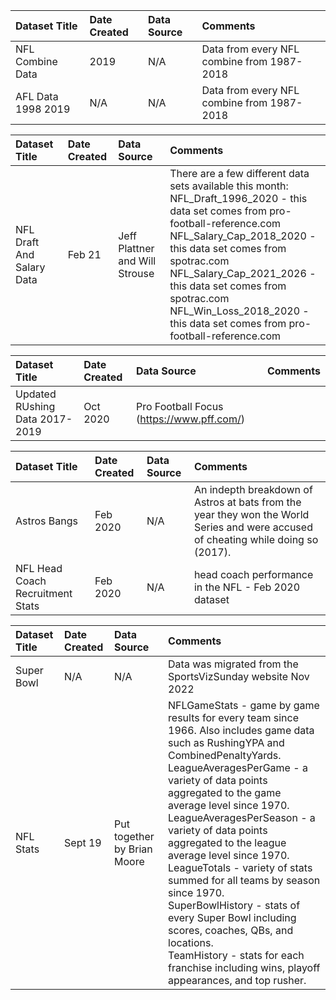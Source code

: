 |Dataset Title| Date Created |Data Source|Comments|
|:----|:-------------|:---------|:-------|
|NFL Combine Data| 2019         |N/A|Data from every NFL combine from 1987-2018|
|AFL Data 1998 2019| N/A          |N/A|Data from every NFL combine from 1987-2018|

|Dataset Title| Date Created | Data Source | Comments                                                                                                                                                                                                                                                                                                                                                                                                                                                                                                   |
|:----|:-------------|:------------|:-----------------------------------------------------------------------------------------------------------------------------------------------------------------------------------------------------------------------------------------------------------------------------------------------------------------------------------------------------------------------------------------------------------------------------------------------------------------------------------------------------------|
|NFL Draft And Salary Data| Feb 21       | Jeff Plattner and Will Strouse           | There are a few different data sets available this month: <br/> NFL_Draft_1996_2020 - this data set comes from pro-football-reference.com <br/> NFL_Salary_Cap_2018_2020 - this data set comes from spotrac.com <br/> NFL_Salary_Cap_2021_2026 - this data set comes from spotrac.com <br/> NFL_Win_Loss_2018_2020 - this data set comes from pro-football-reference.com                                                                                                                                   | 

|Dataset Title| Date Created | Data Source                               |Comments|
|:----|:-------------|:------------------------------------------|:-------|
|Updated RUshing Data 2017-2019| Oct 2020     | Pro Football Focus (https://www.pff.com/) ||

|Dataset Title| Date Created |Data Source| Comments                                                                                                                           |
|:----|:-------------|:---------|:-----------------------------------------------------------------------------------------------------------------------------------|
|Astros Bangs| Feb 2020     |N/A| An indepth breakdown of Astros at bats from the year they won the World Series and were accused of cheating while doing so (2017). |
|NFL Head Coach Recruitment Stats| Feb 2020     |N/A| head coach performance in the NFL  - Feb 2020 dataset                                                                              |

| Dataset Title | Date Created | Data Source                 | Comments                                                                                                                                                                                                                                                                                                                                                                                                                                                                                                                                                                                                                                     |
|:--------------|:-------------|:----------------------------|:---------------------------------------------------------------------------------------------------------------------------------------------------------------------------------------------------------------------------------------------------------------------------------------------------------------------------------------------------------------------------------------------------------------------------------------------------------------------------------------------------------------------------------------------------------------------------------------------------------------------------------------------|
| Super Bowl    | N/A          | N/A                         | Data was migrated from the SportsVizSunday website Nov 2022                                                                                                                                                                                                                                                                                                                                                                                                                                                                                                                                                                                  |
| NFL Stats     | Sept 19      | Put together by Brian Moore | NFLGameStats - game by game results for every team since 1966. Also includes game data such as RushingYPA and CombinedPenaltyYards. <br/> LeagueAveragesPerGame - a variety of data points aggregated to the game average level since 1970. <br/> LeagueAveragesPerSeason - a variety of data points aggregated to the league average level since 1970. <br/> LeagueTotals - variety of stats summed for all teams by season since 1970. <br/> SuperBowlHistory - stats of every Super Bowl including scores, coaches, QBs, and locations. <br/> TeamHistory - stats for each franchise including wins, playoff appearances, and top rusher. |